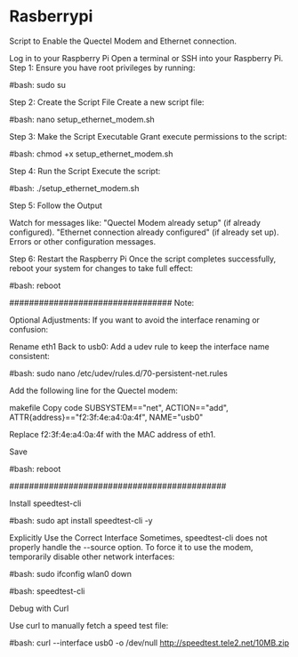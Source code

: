 # Rasberrypi
Script to Enable the Quectel Modem and Ethernet connection.



Log in to your Raspberry Pi
Open a terminal or SSH into your Raspberry Pi.
Step 1: Ensure you have root privileges by running:

#bash: sudo su

Step 2: Create the Script File
Create a new script file:

#bash: nano setup_ethernet_modem.sh


Step 3: Make the Script Executable
Grant execute permissions to the script:

#bash: chmod +x setup_ethernet_modem.sh

Step 4: Run the Script
Execute the script:

#bash: ./setup_ethernet_modem.sh


Step 5: Follow the Output

Watch for messages like:
"Quectel Modem already setup" (if already configured).
"Ethernet connection already configured" (if already set up).
Errors or other configuration messages.


Step 6: Restart the Raspberry Pi
Once the script completes successfully, reboot your system for changes to take full effect:

#bash: reboot





#################################
Note:

Optional Adjustments:
If you want to avoid the interface renaming or confusion:

Rename eth1 Back to usb0: Add a udev rule to keep the interface name consistent:

#bash: sudo nano /etc/udev/rules.d/70-persistent-net.rules

Add the following line for the Quectel modem:

makefile
Copy code
SUBSYSTEM=="net", ACTION=="add", ATTR{address}=="f2:3f:4e:a4:0a:4f", NAME="usb0"

Replace f2:3f:4e:a4:0a:4f with the MAC address of eth1.

Save 

#bash: reboot



############################################

Install speedtest-cli

#bash: sudo apt install speedtest-cli -y

Explicitly Use the Correct Interface
Sometimes, speedtest-cli does not properly handle the --source option. To force it to use the modem, temporarily disable other network interfaces:

#bash: sudo ifconfig wlan0 down

#bash: speedtest-cli




Debug with Curl

Use curl to manually fetch a speed test file:

#bash: curl --interface usb0 -o /dev/null http://speedtest.tele2.net/10MB.zip


